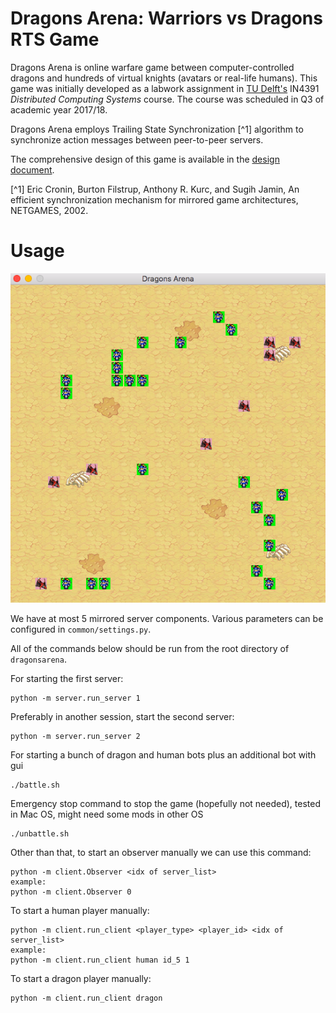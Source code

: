 # Dragons Arena: Warriors vs Dragons RTS Game

Dragons Arena is online warfare game between computer-controlled dragons and hundreds of virtual knights (avatars or real-life humans).
This game was initially developed as a labwork assignment in [TU Delft's](https://www.tudelft.nl/) IN4391 *Distributed Computing Systems* course. The course was scheduled in Q3 of academic year 2017/18.

Dragons Arena employs Trailing State Synchronization [^1] algorithm to synchronize action messages between peer-to-peer servers.

The comprehensive design of this game is available in the [design document](DESIGN.md).

[^1] Eric Cronin, Burton Filstrup, Anthony R. Kurc, and Sugih Jamin, An efficient synchronization mechanism for mirrored game architectures, NETGAMES, 2002.

# Usage

![Screenshot of Dragons Arena](img/da_screenshot.png)

We have at most 5 mirrored server components.
Various parameters can be configured in `common/settings.py`.

All of the commands below should be run from the root directory of `dragonsarena`.

For starting the first server:

```
python -m server.run_server 1
```

Preferably in another session, start the second server:

```
python -m server.run_server 2
```

For starting a bunch of dragon and human bots plus an additional bot with gui

```
./battle.sh
```

Emergency stop command to stop the game (hopefully not needed), tested in Mac OS, might need some mods in other OS

```
./unbattle.sh
```

Other than that, to start an observer manually we can use this command:

```
python -m client.Observer <idx of server_list>
example:
python -m client.Observer 0
```

To start a human player manually:

```
python -m client.run_client <player_type> <player_id> <idx of server_list>
example:
python -m client.run_client human id_5 1
```

To start a dragon player manually:

```
python -m client.run_client dragon
```
